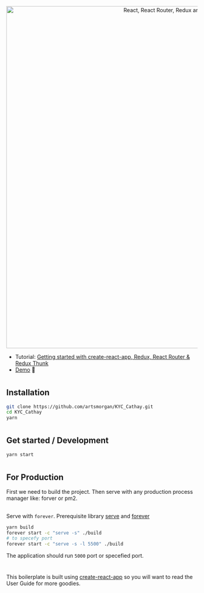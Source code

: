 <p align="center"><a href="https://medium.com/@notrab/getting-started-with-create-react-app-redux-react-router-redux-thunk-d6a19259f71f"><img src="https://i.imgur.com/PATsTx2.png" title="View tutorial" alt="React, React Router, Redux and Redux Thunk" width="900"></a></p>

* Tutorial: [Getting started with create-react-app, Redux, React Router & Redux Thunk](https://medium.com/@notrab/getting-started-with-create-react-app-redux-react-router-redux-thunk-d6a19259f71f)
* [Demo](https://create-react-app-redux.now.sh) 🙌
#
## Installation

```bash
git clone https://github.com/artsmorgan/KYC_Cathay.git
cd KYC_Cathay
yarn
```
#
## Get started / Development

```bash
yarn start
```
#
## For Production
First we need to build the project. Then serve with any production process manager like: forver or pm2.
##
Serve with `forever`. Prerequisite library [serve](https://www.npmjs.com/package/serve) and [forever](https://www.npmjs.com/package/forever)

```bash
yarn build
forever start -c "serve -s" ./build
# to specefy port
forever start -c "serve -s -l 5500" ./build
```
The application should run `5000` port or specefied port.

#
This boilerplate is built using [create-react-app](https://github.com/facebook/create-react-app) so you will want to read the User Guide for more goodies.
